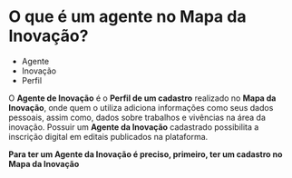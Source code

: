 # O que é um agente no Mapa da Inovação?

- Agente
- Inovação
- Perfil

O <b>Agente de Inovação</b> é o <b>Perfil de um cadastro</b> realizado no <b>Mapa da Inovação</b>, onde quem o utiliza adiciona informações como seus dados pessoais, assim como, dados sobre trabalhos e vivências na área da inovação. 
Possuir um <b>Agente da Inovação</b> cadastrado possibilita a inscrição digital em editais publicados na plataforma. 

<b>Para ter um Agente da Inovação é preciso, primeiro, ter um cadastro no Mapa da Inovação</b>
